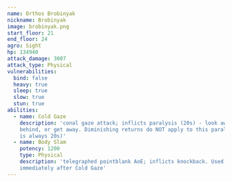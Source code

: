 ```yaml
---
name: Orthos Brobinyak
nickname: Brobinyak
image: brobinyak.png
start_floor: 21
end_floor: 24
agro: Sight
hp: 134940
attack_damage: 3007
attack_type: Physical
vulnerabilities:
  bind: false
  heavy: true
  sleep: true
  slow: true
  stun: true
abilities:
  - name: Cold Gaze
    description: 'conal gaze attack; inflicts paralysis (20s) - look away, get
    behind, or get away. Diminishing returns do NOT apply to this paralysis (it
    is always 20s)'
  - name: Body Slam
    potency: 1200
    type: Physical
    description: 'telegraphed pointblank AoE; inflicts knockback. Used
    immediately after Cold Gaze'
---
```

